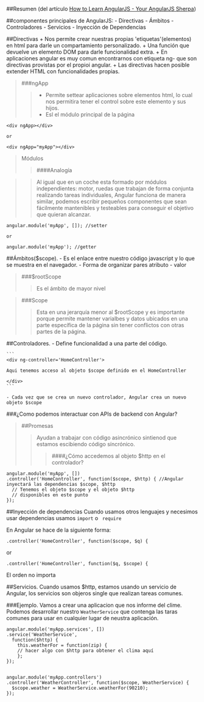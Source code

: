 ##Resumen 
(del artículo [How to Learn AngularJS - Your AngularJS Sherpa](http://lmgtfy.com/))

##componentes principales de AngularJS:
	- Directivas
 	- Ámbitos
 	- Controladores
 	- Servicios
 	- Inyección de Dependencias

##Directivas 
	+ Nos permite crear nuestras propias 'etiquetas'(elementos) en html para darle un compartamiento personalizado.
	+ Una función que devuelve un elemento DOM para darle funcionalidad extra.
	+ En aplicaciones angular es muy comun encontrarnos con etiqueta ng- que son directivas provistas por el propioi angular.
	+ Las directivas hacen posible extender HTML con funcionalidades propias.

>###ngApp
>>	- Permite settear aplicaciones sobre elementos html, lo cual nos permitira tener el control sobre este elemento y sus hijos.
>>	- Esl el módulo principal de la página

	<div ngApp></div>
	
	or
	
	<div ngApp="myApp"></div>
	
>Módulos  
>>####Analogía

>>Al igual que en un coche esta formado por módulos independientes: motor, ruedas que trabajan de forma conjunta realizando tareas individuales, Angular funciona de manera similar, podemos escribir pequeños componentes que sean fácilmente mantenibles y testeables para conseguir el objetivo que quieran alcanzar.


	angular.module('myApp', []); //setter

	or  

	angular.module('myApp'); //getter


##Ámbitos($scope).
	- Es el enlace entre nuestro código javascript y lo que se muestra en el navegador.
	- Forma de organizar pares atributo - valor

>###$rootScope
>>Es el ámbito de mayor nivel

>###Scope
>>Esta en una jerarquía menor al $rootScope y es importante porque permite mantener varialbes y datos ubicados en una parte específica de la página sin tener conflictos con otras partes de la página.


##Controladores.
	- Define funcionalidad a una parte del código.

	```
	<div ng-controller='HomeController'>
	
	Aqui tenemos acceso al objeto $scope definido en el HomeController
	
	</div>
	```

	- Cada vez que se crea un nuevo controlador, Angular crea un nuevo objeto $scope


###¿Como podemos interactuar con APIs de backend con Angular?
>##Promesas
>>Ayudan a trabajar con código asincrónico sintienod que estamos escibiendo código síncrónico.
>>>####¿Cómo accedemos al objeto $http en el controlador?

```
angular.module('myApp', [])
.controller('HomeController', function($scope, $http) { //Angular inyectará las dependencias $scope, $http
  // Tenemos el objeto $scope y el objeto $http
  // disponibles en este punto
});
```
##Inyección de dependencias
Cuando usamos otros lenguajes y necesimos usar dependencias usamos `import` o `
require`

En Angular se hace de la siguiente forma:
```
.controller('HomeController', function($scope, $q) {
```
or
```
.controller('HomeController', function($q, $scope) {
```
El orden no importa


##Servicios.
Cuando usamos $http, estamos usando un servicio de Angular, los servicios son objeros single que realizan tareas comunes.

###Ejemplo.
Vamos a crear una aplicacion que nos informe del clime. Podemos desarrollar nuestro `WeatherService` que contenga las taras comunes para usar en cualquier lugar de neustra aplicación.


	angular.module('myApp.services', [])
	.service('WeatherService',
	  function($http) {
	    this.weatherFor = function(zip) {
	    // hacer algo con $http para obtener el clima aquí
	    };
	});


	angular.module('myApp.controllers')
	.controller('WeatherController', function($scope, WeatherService) {
	  $scope.weather = WeatherService.weatherFor(90210);
	});
